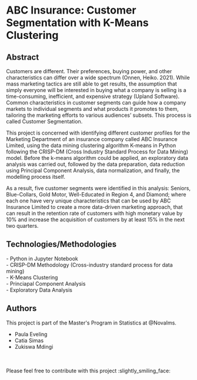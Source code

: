 <h1>ABC Insurance: Customer Segmentation with K-Means Clustering</h1> 

<h2>Abstract</h2>
<p>Customers are different. Their preferences, buying power, and other characteristics can differ over a wide spectrum (Onnen, Heiko. 2021). While mass marketing tactics are still able to get results, the assumption that simply everyone will be interested in buying what a company is selling is a time-consuming, inefficient, and expensive strategy (Upland Software). Common characteristics in customer segments can guide how a company markets to individual segments and what products it promotes to them, tailoring the marketing efforts to various audiences’ subsets. This process is called Customer Segmentation.</p>

<p>This project is concerned with identifying different customer profiles for the Marketing Department of an insurance company called ABC Insurance Limited, using the data mining clustering algorithm K-means in Python following the CRISP-DM (Cross Industry Standard Process for Data Mining) model. Before the k-means algorithm could be applied, an exploratory data analysis was carried out, followed by the data preparation, data reduction using Principal Component Analysis, data normalization, and finally, the modelling process itself.</p>

<p>As a result, five customer segments were identified in this analysis: Seniors, Blue-Collars, Gold Motor, Well-Educated in Region 4, and Diamond; where each one have very unique characteristics that can be used by ABC Insurance Limited to create a more data-driven marketing approach, that can result in the retention rate of customers with high monetary value by 10% and increase the acquisition of customers by at least 15% in the next two quarters.</p>

<h2>Technologies/Methodologies</h2>
- Python in Jupyter Notebook<br>
- CRISP-DM Methodology (Cross-industry standard process for data mining)<br>
- K-Means Clustering<br>
- Princiapal Component Analysis<br>
- Exploratory Data Analysis<br>


<h2>Authors</h2>

This project is part of the Master's Program in Statistics at @NovaIms.<br>

- Paula Eveling<br>
- Catia Simas<br>
- Zukiswa Mdingi<br>

<p><br><br>Please feel free to contribute with this project :slightly_smiling_face: </p>
